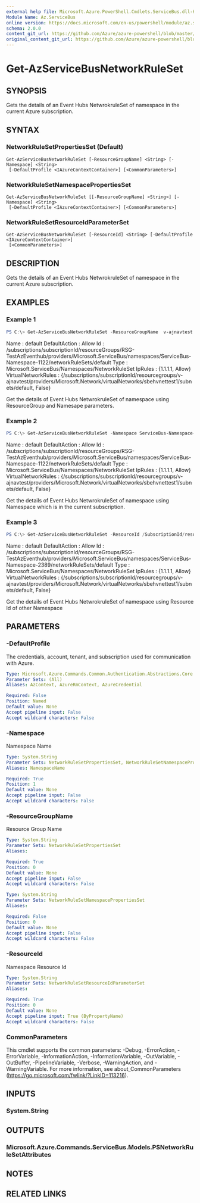 ```yaml
---
external help file: Microsoft.Azure.PowerShell.Cmdlets.ServiceBus.dll-Help.xml
Module Name: Az.ServiceBus
online version: https://docs.microsoft.com/en-us/powershell/module/az.servicebus/get-azservicebusnetworkruleset
schema: 2.0.0
content_git_url: https://github.com/Azure/azure-powershell/blob/master/src/ServiceBus/ServiceBus/help/Get-AzServiceBusNetworkRuleSet.md
original_content_git_url: https://github.com/Azure/azure-powershell/blob/master/src/ServiceBus/ServiceBus/help/Get-AzServiceBusNetworkRuleSet.md
---
```


# Get-AzServiceBusNetworkRuleSet

## SYNOPSIS
Gets the details of an Event Hubs NetwrokruleSet of namespace in the current Azure subscription.

## SYNTAX

### NetworkRuleSetPropertiesSet (Default)
```
Get-AzServiceBusNetworkRuleSet [-ResourceGroupName] <String> [-Namespace] <String>
 [-DefaultProfile <IAzureContextContainer>] [<CommonParameters>]
```

### NetworkRuleSetNamespacePropertiesSet
```
Get-AzServiceBusNetworkRuleSet [[-ResourceGroupName] <String>] [-Namespace] <String>
 [-DefaultProfile <IAzureContextContainer>] [<CommonParameters>]
```

### NetworkRuleSetResourceIdParameterSet
```
Get-AzServiceBusNetworkRuleSet [-ResourceId] <String> [-DefaultProfile <IAzureContextContainer>]
 [<CommonParameters>]
```

## DESCRIPTION
Gets the details of an Event Hubs NetwrokruleSet of namespace in the current Azure subscription.

## EXAMPLES

### Example 1
```powershell
PS C:\> Get-AzServiceBusNetworkRuleSet -ResourceGroupName  v-ajnavtest -Namespace ServiceBus-Namespace-1122
```
Name                : default
DefaultAction       : Allow
Id                  : /subscriptions/subscriptionId/resourceGroups/RSG-TestAzEventhub/providers/Microsoft.ServiceBus/namespaces/ServiceBus-Namespace-1122/networkRuleSets/default
Type                : Microsoft.ServiceBus/Namespaces/NetworkRuleSet
IpRules             : {1.1.1.1, Allow}
VirtualNetworkRules : {/subscriptions/subscriptionId/resourcegroups/v-ajnavtest/providers/Microsoft.Network/virtualNetworks/sbehvnettest1/subnets/default, False}

Get the details of Event Hubs NetwrokruleSet of namespace using ResourceGroup and Namesape parameters. 

### Example 2
```powershell
PS C:\> Get-AzServiceBusNetworkRuleSet -Namespace ServiceBus-Namespace-1122
```
Name                : default
DefaultAction       : Allow
Id                  : /subscriptions/subscriptionId/resourceGroups/RSG-TestAzEventhub/providers/Microsoft.ServiceBus/namespaces/ServiceBus-Namespace-1122/networkRuleSets/default
Type                : Microsoft.ServiceBus/Namespaces/NetworkRuleSet
IpRules             : {1.1.1.1, Allow}
VirtualNetworkRules : {/subscriptions/subscriptionId/resourcegroups/v-ajnavtest/providers/Microsoft.Network/virtualNetworks/sbehvnettest1/subnets/default, False}

Get the details of Event Hubs NetwrokruleSet of namespace using  Namespace which is in the current subscription.

### Example 3
```powershell
PS C:\> Get-AzServiceBusNetworkRuleSet -ResourceId /SubscriptionId/resourcegroups/ResourceGroup/providers/Microsoft.ServiceBus/namespaces/ServiceBus-Namespace-2389
```

Name                : default
DefaultAction       : Allow
Id                  : /subscriptions/subscriptionId/resourceGroups/RSG-TestAzEventhub/providers/Microsoft.ServiceBus/namespaces/ServiceBus-Namespace-2389/networkRuleSets/default
Type                : Microsoft.ServiceBus/Namespaces/NetworkRuleSet
IpRules             : {1.1.1.1, Allow}
VirtualNetworkRules : {/subscriptions/subscriptionId/resourcegroups/v-ajnavtest/providers/Microsoft.Network/virtualNetworks/sbehvnettest1/subnets/default, False}

Get the details of Event Hubs NetwrokruleSet of namespace using Resource Id of other Namespace 

## PARAMETERS

### -DefaultProfile
The credentials, account, tenant, and subscription used for communication with Azure.

```yaml
Type: Microsoft.Azure.Commands.Common.Authentication.Abstractions.Core.IAzureContextContainer
Parameter Sets: (All)
Aliases: AzContext, AzureRmContext, AzureCredential

Required: False
Position: Named
Default value: None
Accept pipeline input: False
Accept wildcard characters: False
```

### -Namespace
Namespace Name

```yaml
Type: System.String
Parameter Sets: NetworkRuleSetPropertiesSet, NetworkRuleSetNamespacePropertiesSet
Aliases: NamespaceName

Required: True
Position: 1
Default value: None
Accept pipeline input: False
Accept wildcard characters: False
```

### -ResourceGroupName
Resource Group Name

```yaml
Type: System.String
Parameter Sets: NetworkRuleSetPropertiesSet
Aliases:

Required: True
Position: 0
Default value: None
Accept pipeline input: False
Accept wildcard characters: False
```

```yaml
Type: System.String
Parameter Sets: NetworkRuleSetNamespacePropertiesSet
Aliases:

Required: False
Position: 0
Default value: None
Accept pipeline input: False
Accept wildcard characters: False
```

### -ResourceId
Namespace Resource Id

```yaml
Type: System.String
Parameter Sets: NetworkRuleSetResourceIdParameterSet
Aliases:

Required: True
Position: 0
Default value: None
Accept pipeline input: True (ByPropertyName)
Accept wildcard characters: False
```

### CommonParameters
This cmdlet supports the common parameters: -Debug, -ErrorAction, -ErrorVariable, -InformationAction, -InformationVariable, -OutVariable, -OutBuffer, -PipelineVariable, -Verbose, -WarningAction, and -WarningVariable.
For more information, see about_CommonParameters (https://go.microsoft.com/fwlink/?LinkID=113216).

## INPUTS

### System.String

## OUTPUTS

### Microsoft.Azure.Commands.ServiceBus.Models.PSNetworkRuleSetAttributes

## NOTES

## RELATED LINKS